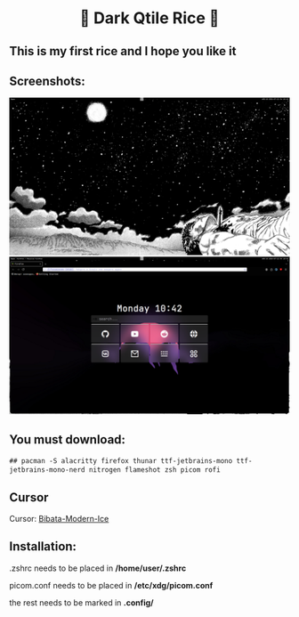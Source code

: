 <h1 align="center">🖤 Dark Qtile Rice 🖤</h1>

## This is my first rice and I hope you like it

## Screenshots:
![screenshot 1](https://github.com/sixwerz/Dark-Qtile-Rice/blob/main/screenshot/1.png)
![Screenshot 2](https://github.com/sixwerz/Dark-Qtile-Rice/blob/main/screenshot/2.png)

## You must download:
```
## pacman -S alacritty firefox thunar ttf-jetbrains-mono ttf-jetbrains-mono-nerd nitrogen flameshot zsh picom rofi 
```
## Cursor
Cursor: [Bibata-Modern-Ice](https://www.pling.com/p/1197198)

## Installation:
.zshrc needs to be placed in **/home/user/.zshrc**

picom.conf needs to be placed in **/etc/xdg/picom.conf**

the rest needs to be marked in **.config/**


